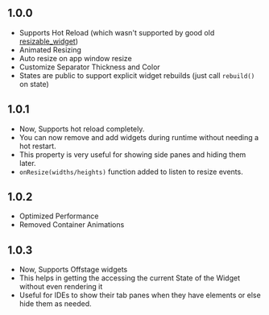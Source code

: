 ## 1.0.0

- Supports Hot Reload (which wasn't supported by good old [resizable_widget](https://pub.dev/packages/resizable_widget))
- Animated Resizing
- Auto resize on app window resize
- Customize Separator Thickness and Color
- States are public to support explicit widget rebuilds (just call `rebuild()` on state)

## 1.0.1

- Now, Supports hot reload completely.
- You can now remove and add widgets during runtime without needing a hot restart.
- This property is very useful for showing side panes and hiding them later.
- `onResize(widths/heights)` function added to listen to resize events.

## 1.0.2

- Optimized Performance
- Removed Container Animations

## 1.0.3

- Now, Supports Offstage widgets
- This helps in getting the accessing the current State of the Widget without even rendering it
- Useful for IDEs to show their tab panes when they have elements or else hide them as needed.

